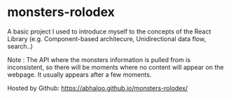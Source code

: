 # monsters-rolodex
A basic project I used to introduce myself to the concepts of the React Library (e.g. Component-based architecure, Unidirectional data flow, search..)

Note : The API where the monsters information is pulled from is inconsistent, so there will be moments where no content will appear on the webpage. It usually appears after a few moments. 

Hosted by Github: https://abhaloo.github.io/monsters-rolodex/
